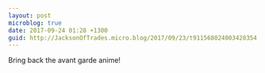 ```yaml
---
layout: post
microblog: true
date: 2017-09-24 01:28 +1300
guid: http://JacksonOfTrades.micro.blog/2017/09/23/t911568024003428354.html
---
```

Bring back the avant garde anime!
